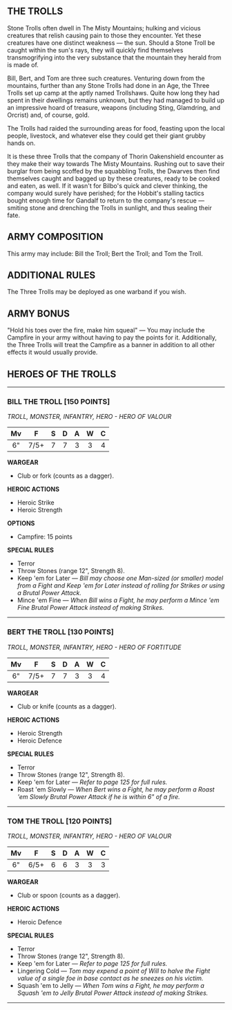 ﻿## THE TROLLS

Stone Trolls often dwell in The Misty Mountains; hulking and vicious creatures that relish causing pain to those they encounter. Yet these creatures have one distinct weakness — the sun. Should a Stone Troll be caught within the sun's rays, they will quickly find themselves transmogrifying into the very substance that the mountain they herald from is made of.

Bill, Bert, and Tom are three such creatures. Venturing down from the mountains, further than any Stone Trolls had done in an Age, the Three Trolls set up camp at the aptly named Trollshaws. Quite how long they had spent in their dwellings remains unknown, but they had managed to build up an impressive hoard of treasure, weapons (including Sting, Glamdring, and Orcrist) and, of course, gold.

The Trolls had raided the surrounding areas for food, feasting upon the local people, livestock, and whatever else they could get their giant grubby hands on.

It is these three Trolls that the company of Thorin Oakenshield encounter as they make their way towards The Misty Mountains. Rushing out to save their burglar from being scoffed by the squabbling Trolls, the Dwarves then find themselves caught and bagged up by these creatures, ready to be cooked and eaten, as well. If it wasn't for Bilbo's quick and clever thinking, the company would surely have perished; for the Hobbit's stalling tactics bought enough time for Gandalf to return to the company's rescue — smiting stone and drenching the Trolls in sunlight, and thus sealing their fate.

## ARMY COMPOSITION

This army may include: Bill the Troll; Bert the Troll; and Tom the Troll.

## ADDITIONAL RULES

The Three Trolls may be deployed as one warband if you wish.

## ARMY BONUS

"Hold his toes over the fire, make him squeal" — You may include the Campfire in your army without having to pay the points for it. Additionally, the Three Trolls will treat the Campfire as a banner in addition to all other effects it would usually provide.

## HEROES OF THE TROLLS

---

<div class="unitCard" markdown>

### BILL THE TROLL [150 POINTS]
*TROLL, MONSTER, INFANTRY, HERO - HERO OF VALOUR*

| Mv | F  | S | D | A | W | C |
|:--:|:--:|:-:|:--:|:-:|:-:|:-:|
| 6" | 7/5+ | 7 | 7 | 3 | 3 | 4 |

**WARGEAR**

- Club or fork (counts as a dagger).

**HEROIC ACTIONS**

- Heroic Strike
- Heroic Strength

**OPTIONS**

- Campfire: 15 points

**SPECIAL RULES**

- Terror
- Throw Stones (range 12", Strength 8).
- Keep 'em for Later — *Bill may choose one Man-sized (or smaller) model from a Fight and Keep 'em for Later instead of rolling for Strikes or using a Brutal Power Attack.*
- Mince 'em Fine — *When Bill wins a Fight, he may perform a Mince 'em Fine Brutal Power Attack instead of making Strikes.*

</div>

---

<div class="unitCard" markdown>

### BERT THE TROLL [130 POINTS]
*TROLL, MONSTER, INFANTRY, HERO - HERO OF FORTITUDE*

| Mv | F  | S | D | A | W | C |
|:--:|:--:|:-:|:--:|:-:|:-:|:-:|
| 6" | 7/5+ | 7 | 7 | 3 | 3 | 4 |

**WARGEAR**

- Club or knife (counts as a dagger).

**HEROIC ACTIONS**

- Heroic Strength
- Heroic Defence

**SPECIAL RULES**

- Terror
- Throw Stones (range 12", Strength 8).
- Keep 'em for Later — *Refer to page 125 for full rules.*
- Roast 'em Slowly — *When Bert wins a Fight, he may perform a Roast 'em Slowly Brutal Power Attack if he is within 6" of a fire.*

</div>

---

<div class="unitCard" markdown>

### TOM THE TROLL [120 POINTS]
*TROLL, MONSTER, INFANTRY, HERO - HERO OF VALOUR*

| Mv | F  | S | D | A | W | C |
|:--:|:--:|:-:|:--:|:-:|:-:|:-:|
| 6" | 6/5+ | 6 | 6 | 3 | 3 | 3 |

**WARGEAR**

- Club or spoon (counts as a dagger).

**HEROIC ACTIONS**

- Heroic Defence

**SPECIAL RULES**

- Terror
- Throw Stones (range 12", Strength 8).
- Keep 'em for Later — *Refer to page 125 for full rules.*
- Lingering Cold — *Tom may expend a point of Will to halve the Fight value of a single foe in base contact as he sneezes on his victim.*
- Squash 'em to Jelly — *When Tom wins a Fight, he may perform a Squash 'em to Jelly Brutal Power Attack instead of making Strikes.*

</div>

---
